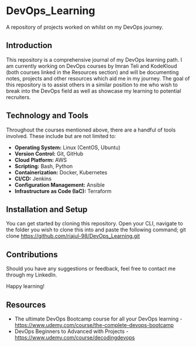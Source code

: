 # DevOps_Learning
A repository of projects worked on whilst on my DevOps journey.

## Introduction
This repository is a comprehensive journal of my DevOps learning path. I am currently working on DevOps courses by Imran Teli and KodeKloud (both courses linked in the Resources section) and will be documenting notes, projects and other resources which aid me in my journey. The goal of this repository is to assist others in a similar position to me who wish to break into the DevOps field as well as showcase my learning to potential recruiters.

## Technology and Tools
Throughout the courses mentioned above, there are a handful of tools involved. These include but are not limited to:
 - **Operating System:** Linux (CentOS, Ubuntu)
 - **Version Control:** Git, GitHub
 - **Cloud Platform:** AWS
 - **Scripting:** Bash, Python
 - **Containerization:** Docker, Kubernetes
 - **CI/CD:** Jenkins
 - **Configuration Management:** Ansible
 - **Infrastructure as Code (IaC):** Terraform

## Installation and Setup
You can get started by cloning this repository. Open your CLI, navigate to the folder you wish to clone this into and paste the following command;
git clone https://github.com/riajul-98/DevOps_Learning.git

## Contributions
Should you have any suggestions or feedback, feel free to contact me through my LinkedIn.

Happy learning!

## Resources
 - The ultimate DevOps Bootcamp course for all your DevOps learning - https://www.udemy.com/course/the-complete-devops-bootcamp
 - DevOps Beginners to Advanced with Projects - https://www.udemy.com/course/decodingdevops

